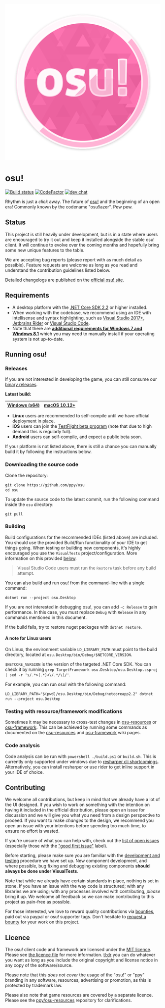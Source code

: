 <p align="center">
  <img max-width="500" src="assets/lazer.png">
</p>

# osu!

[![Build status](https://ci.appveyor.com/api/projects/status/u2p01nx7l6og8buh?svg=true)](https://ci.appveyor.com/project/peppy/osu)  [![CodeFactor](https://www.codefactor.io/repository/github/ppy/osu/badge)](https://www.codefactor.io/repository/github/ppy/osu) [![dev chat](https://discordapp.com/api/guilds/188630481301012481/widget.png?style=shield)](https://discord.gg/ppy)

Rhythm is just a *click* away. The future of [osu!](https://osu.ppy.sh) and the beginning of an open era! Commonly known by the codename "osu!lazer". Pew pew.

## Status

This project is still heavily under development, but is in a state where users are encouraged to try it out and keep it installed alongside the stable osu! client. It will continue to evolve over the coming months and hopefully bring some new unique features to the table.

We are accepting bug reports (please report with as much detail as possible). Feature requests are welcome as long as you read and understand the contribution guidelines listed below.

Detailed changelogs are published on the [official osu! site](https://osu.ppy.sh/home/changelog).

## Requirements

- A desktop platform with the [.NET Core SDK 2.2](https://www.microsoft.com/net/learn/get-started) or higher installed.
- When working with the codebase, we recommend using an IDE with intellisense and syntax highlighting, such as [Visual Studio 2017+](https://visualstudio.microsoft.com/vs/), [Jetbrains Rider](https://www.jetbrains.com/rider/) or [Visual Studio Code](https://code.visualstudio.com/).
- Note that there are **[additional requirements for Windows 7 and Windows 8.1](https://docs.microsoft.com/en-us/dotnet/core/windows-prerequisites?tabs=netcore2x)** which you may need to manually install if your operating system is not up-to-date.

## Running osu!

### Releases

If you are not interested in developing the game, you can still consume our [binary releases](https://github.com/ppy/osu/releases).

**Latest build:**

| [Windows (x64)](https://github.com/ppy/osu/releases/latest/download/install.exe)  | [macOS 10.12+](https://github.com/ppy/osu/releases/latest/download/osu.app.zip) |
| ------------- | ------------- |

- **Linux** users are recommended to self-compile until we have official deployment in place.
- **iOS** users can join the [TestFlight beta program](https://t.co/PasE1zrHhw) (note that due to high demand this is regularly full).
- **Android** users can self-compile, and expect a public beta soon.

If your platform is not listed above, there is still a chance you can manually build it by following the instructions below.

### Downloading the source code

Clone the repository:

```shell
git clone https://github.com/ppy/osu
cd osu
```

To update the source code to the latest commit, run the following command inside the `osu` directory:

```shell
git pull
```

### Building

Build configurations for the recommended IDEs (listed above) are included. You should use the provided Build/Run functionality of your IDE to get things going. When testing or building new components, it's highly encouraged you use the `VisualTests` project/configuration. More information on this provided [below](#contributing).

> Visual Studio Code users must run the `Restore` task before any build attempt.

You can also build and run osu! from the command-line with a single command:

```shell
dotnet run --project osu.Desktop
```

If you are not interested in debugging osu!, you can add `-c Release` to gain performance. In this case, you must replace `Debug` with `Release` in any commands mentioned in this document.

If the build fails, try to restore nuget packages with `dotnet restore`.

#### A note for Linux users

On Linux, the environment variable `LD_LIBRARY_PATH` must point to the build directory, located at `osu.Desktop/bin/Debug/$NETCORE_VERSION`.

`$NETCORE_VERSION` is the version of the targeted .NET Core SDK. You can check it by running `grep TargetFramework osu.Desktop/osu.Desktop.csproj | sed -r 's/.*>(.*)<\/.*/\1/'`.

For example, you can run osu! with the following command:

```shell
LD_LIBRARY_PATH="$(pwd)/osu.Desktop/bin/Debug/netcoreapp2.2" dotnet run --project osu.Desktop
```

### Testing with resource/framework modifications

Sometimes it may be necessary to cross-test changes in [osu-resources](https://github.com/ppy/osu-resources) or [osu-framework](https://github.com/ppy/osu-framework). This can be achieved by running some commands as documented on the [osu-resources](https://github.com/ppy/osu-resources/wiki/Testing-local-resources-checkout-with-other-projects) and [osu-framework](https://github.com/ppy/osu-framework/wiki/Testing-local-framework-checkout-with-other-projects) wiki pages.

### Code analysis

Code analysis can be run with `powershell ./build.ps1` or `build.sh`. This is currently only supported under windows due to [resharper cli shortcomings](https://youtrack.jetbrains.com/issue/RSRP-410004). Alternatively, you can install resharper or use rider to get inline support in your IDE of choice.

## Contributing

We welcome all contributions, but keep in mind that we already have a lot of the UI designed. If you wish to work on something with the intention on having it included in the official distribution, please open an issue for discussion and we will give you what you need from a design perspective to proceed. If you want to make *changes* to the design, we recommend you open an issue with your intentions before spending too much time, to ensure no effort is wasted.

If you're unsure of what you can help with, check out the [list of open issues](https://github.com/ppy/osu/issues) (especially those with the ["good first issue"](https://github.com/ppy/osu/issues?q=is%3Aissue+is%3Aopen+sort%3Aupdated-desc+label%3A%22good+first+issue%22) label).

Before starting, please make sure you are familiar with the [development and testing](https://github.com/ppy/osu-framework/wiki/Development-and-Testing) procedure we have set up. New component development, and where possible, bug fixing and debugging existing components **should always be done under VisualTests**.

Note that while we already have certain standards in place, nothing is set in stone. If you have an issue with the way code is structured; with any libraries we are using; with any processes involved with contributing, *please* bring it up. We welcome all feedback so we can make contributing to this project as pain-free as possible.

For those interested, we love to reward quality contributions via [bounties](https://docs.google.com/spreadsheets/d/1jNXfj_S3Pb5PErA-czDdC9DUu4IgUbe1Lt8E7CYUJuE/view?&rm=minimal#gid=523803337), paid out via paypal or osu! supporter tags. Don't hesitate to [request a bounty](https://docs.google.com/forms/d/e/1FAIpQLSet_8iFAgPMG526pBZ2Kic6HSh7XPM3fE8xPcnWNkMzINDdYg/viewform) for your work on this project.

## Licence

The osu! client code and framework are licensed under the [MIT licence](https://opensource.org/licenses/MIT). Please see [the licence file](LICENCE) for more information. [tl;dr](https://tldrlegal.com/license/mit-license) you can do whatever you want as long as you include the original copyright and license notice in any copy of the software/source.

Please note that this *does not cover* the usage of the "osu!" or "ppy" branding in any software, resources, advertising or promotion, as this is protected by trademark law.

Please also note that game resources are covered by a separate licence. Please see the [ppy/osu-resources](https://github.com/ppy/osu-resources) repository for clarifications.
